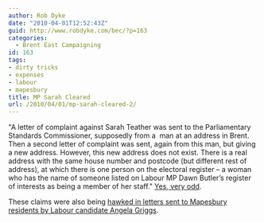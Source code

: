 ```yaml
---
author: Rob Dyke
date: "2010-04-01T12:52:43Z"
guid: http://www.robdyke.com/bec/?p=163
categories:
  - Brent East Campaigning
id: 163
tags:
- dirty tricks
- expenses
- labour
- mapesbury
title: MP Sarah Cleared
url: /2010/04/01/mp-sarah-cleared-2/
---
```

"A letter of complaint against Sarah Teather was sent to the Parliamentary Standards Commissioner, supposedly from a  man at an address in Brent. Then a second letter of complaint was sent, again from this man, but giving a new address. However, this new address does not exist. There is a real address with the same house number and postcode (but different rest of address), at which there is one person on the electoral register – a woman who has the name of someone listed on Labour MP Dawn Butler’s register of interests as being a member of her staff." [Yes, very odd](http://www.libdemvoice.org/sarah-teather-dawn-butler-18615.html "libdenvoice").
  
These claims were also being [hawked in letters sent to Mapesbury residents by Labour candidate Angela Griggs](http://www.robdyke.com/bec/?p=162 "Brent East Campaigning").